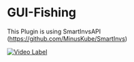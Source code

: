 # GUI-Fishing
This Plugin is using SmartInvsAPI (https://github.com/MinusKube/SmartInvs)

[![Video Label](http://img.youtube.com/vi/L-09R3DrI2U/0.jpg)](https://youtube/L-09R3DrI2U=0s)
